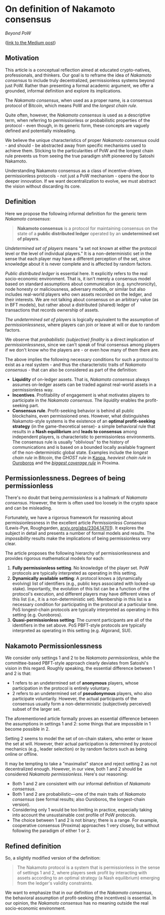# On definition of Nakamoto consensus
_Beyond PoW_

([link to the Medium post](https://medium.com/@lunfardo/on-definition-of-nakamoto-consensus-be8f4b84c899))

## Motivation
This article is a conceptual reflection aimed at educated crypto-natives, professionals, and thinkers. Our goal is to reframe the idea of _Nakamoto consensus_ to include truly decentralized, permissionless systems beyond just PoW. Rather than presenting a formal academic argument, we offer a grounded, informal definition and explore its implications.

The _Nakamoto consensus_, when used as a proper name, is a consensus protocol of Bitcoin, which means PoW and the _longest chain rule_.

Quite often, however, the _Nakamoto consensus_ is used as a descriptive term, when referring to permissionless or probabilistic properties of the protocol - even though, in its generic form, these concepts are vaguely defined and potentially misleading.

We believe the unique characteristics of proper _Nakamoto consensus_ could - and should - be abstracted away from specific mechanisms used to achieve them. Sticking to the particularities of PoW and the longest chain rule prevents us from seeing the true paradigm shift pioneered by Satoshi Nakamoto.

Understanding Nakamoto consensus as a class of incentive-driven, permissionless protocols - not just a PoW mechanism - opens the door to deeper innovation. If we want decentralization to evolve, we must abstract the vision without discarding its core.

## Definition
Here we propose the following informal definition for the generic term _Nakamoto consensus_:

> **Nakamoto consensus** is a protocol for maintaining consensus on the state of a **public distributed ledger** operated by an **undetermined set of players**.

_Undetermined set of players_ means "a set not known at either the protocol level or the level of individual players." It is a non-deterministic set in the sense that each player may have a different perception of the set, since knowledge about it is never complete and is affected by random factors.

_Public distributed ledger_ is essential here. It explicitly refers to the real socio-economic environment. That is, it isn't merely a consensus model based on standard assumptions about communication (e.g. synchronicity), node honesty or maliciousness, adversary models, or similar but also includes real-world players who own assets recorded on the ledger, and their interests. We are not talking about consensus on an arbitrary value (as in BFT models), but rather about a distributed (shared) ledger of transactions that records ownership of assets.

_The undetermined set of players_ is logically equivalent to the assumption of _permissionlessness_, where players can join or leave at will or due to random factors.

We observe that _probabilistic (subjective) finality_ is a direct implication of _permissionlessness_, since we can't speak of final consensus among players if we don't know who the players are - or even how many of them there are.

The above implies the following necessary conditions for such a protocol to exist as a real system - and thus the characteristic traits of _Nakamoto consensus_ - that can also be considered as part of the definition:

- **Liquidity** of on-ledger assets. That is, _Nakamoto consensus_ always assumes on-ledger assets can be traded against real-world assets in a permissionless way.
- **Incentives**. Profitability of engagement is what motivates players to participate in the _Nakamoto consensus_. The _liquidity_ enables the profit-seeking part.
- **Consensus rule**. Profit-seeking behavior is behind all public blockchains, even permissioned ones. However, what distinguishes Nakamoto-style systems is the existence of an **optimal profit-seeking strategy** (in the game-theoretical sense)- a simple behavioral rule that results in a **Nash equilibrium** and **leads to consensus** among independent players, is characteristic to permissionless environments. The consensus rule is usually "oblivious" to the history of communications and is based on a bounded locally available fragment of the non-deterministic global state. Examples include the _longest chain rule_ in Bitcoin, the _GHOST rule_ in [Kaspa](https://kaspa.org/), _heaviest chain rule_ in [Ouroboros](https://cardano.org/) and the [_biggest coverage rule_](/overview/consensus.md) in Proxima.

## Permissionlessness. Degrees of being permissionless
There's no doubt that being _permissionless_ is a hallmark of _Nakamoto consensus_. However, the term is often used too loosely in the crypto space and can be misleading.

Fortunately, we have a rigorous framework for reasoning about permissionlessness in the excellent article _Permissionless Consensus_ (Lewis-Pye, Roughgarden, [arxiv.org/abs/2304.14701](https://arxiv.org/abs/2304.14701)). It explores the subject in detail and presents a number of formal models and results. The _impossibility_ results make the implications of being permissionless very clear.

The article proposes the following hierarchy of permissionlessness and provides rigorous mathematical models for each:

1. **Fully permissionless setting**. No knowledge of the player set. PoW protocols are typically interpreted as operating in this setting.
2. **Dynamically available setting**: A protocol knows a (dynamically evolving) list of identifiers (e.g., public keys associated with locked-up stake). Importantly, the evolution of this list can be a function of the protocol's execution, and different players may have different views of this list (i.e., it is a non-deterministic set). Membership in this list is a necessary condition for participating in the protocol at a particular time.
PoS longest-chain protocols are typically interpreted as operating in this setting (e.g. Ouroboros).
3. **Quasi-permissionless setting**: The current participants are all of the identifiers in the set above. PoS PBFT-style protocols are typically interpreted as operating in this setting (e.g. Algorand, SUI).

## Nakamoto Permissionlessness
We consider only settings 1 and 2 to be _Nakamoto permissionless_, while the committee-based PBFT-style approach clearly deviates from Satoshi's vision in this regard.
Roughly speaking, the essential difference between 1 and 2 is that:

- 1 refers to an undetermined set of **anonymous** players, whose participation in the protocol is entirely voluntary.
- 2 refers to an undetermined set of **pseudonymous** players, who also participate voluntarily. However, the actual participants of the consensus usually form a non-deterministic (subjectively perceived) subset of the larger set.

The aforementioned article formally proves an essential difference between the assumptions in settings 1 and 2: some things that are impossible in 1 become possible in 2.

Setting 2 seems to model the set of on-chain stakers, who enter or leave the set at will. However, their actual participation is determined by protocol mechanics (e.g., leader selection) or by random factors such as being online or offline.

It may be tempting to take a "maximalist" stance and reject setting 2 as not decentralized enough. However, in our view, both 1 and 2 should be considered _Nakamoto permissionless_. Here's our reasoning:

- Both 1 and 2 are consistent with our informal definition of _Nakamoto consensus_.
- Both 1 and 2 are probabilistic—one of the main traits of _Nakamoto consensus_ (see formal results; also Ouroboros, the longest-chain version).
- Considering only 1 would be too limiting in practice, especially taking into account the unsustainable cost profile of PoW protocols.
- The choice between 1 and 2 is not binary; there is a range. For example, cooperative consensus (Proxima) approaches 1 very closely, but without following the paradigm of either 1 or 2.

## Refined definition

So, a slightly modified version of the definition:

> The Nakamoto protocol is a system that is permissionless in the sense of settings 1 and 2, where players seek profit by interacting with assets according to an optimal strategy (a Nash equilibrium) emerging from the ledger's validity constraints.

We want to emphasize that in our definition of the _Nakamoto consensus_, the behavioral assumption of profit-seeking (the incentives) is essential. In our opinion, the _Nakamoto consensus_ has no meaning outside the real socio-economic environment.